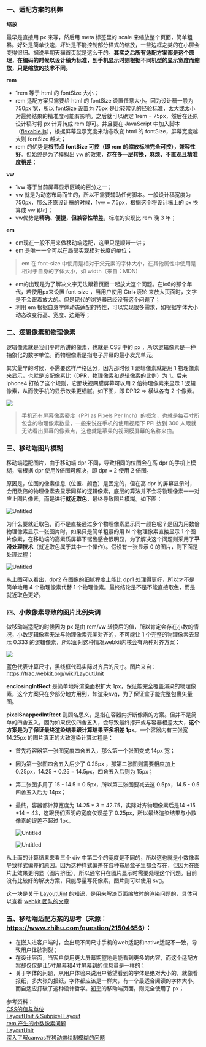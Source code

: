 ### 一、适配方案的利弊

**缩放**

最早是直接用 px 来写，然后用 meta 标签里的 scale 来缩放整个页面，简单粗暴。好处是简单快速，坏处是不能控制部分样式的缩放，一些边框之类的在小屏会变得很细。据说早期天猫首页就是这么干的。**其实之后所有适配方案都是这个原理，在编码的时候以设计稿为标准，到手机显示时则根据不同机型的显示宽度而缩放，只是缩放的技术不同。**

**rem**

-   1rem 等于 html 的 fontSize 大小；
-   rem 适配方案只需要给 html 的 fontSize 设置任意大小。因为设计稿一般为 750px 宽，所以 fontSize 设置为 75px 是比较常见的经验标准，太大或太小对最终结果的精准度可能有影响。之后就可以确定 1rem = 75px，然后在还原设计稿时将 px 计算转成 rem 即可。并且要在 JavaScript 中加入脚本（[flexable.js](https://github.com/amfe/lib-flexible)），根据屏幕显示宽度来动态改变 html 的 fontSize，屏幕宽度越大则 fontSize 越大；
-   rem 的优势是**根节点 fontSize 可控（即 rem 的缩放标准完全可控），兼容性好**。但始终是为了模拟出 vw 的效果，**存在多一层转换，麻烦、不直观且精准度稍差**；

**vw**

-   1vw 等于当前屏幕显示区域的百分之一；
-   vw 就是为动态布局而生的，所以不需要辅助任何脚本。一般设计稿宽度为 750px，那么还原设计稿的时候，1vw = 7.5px，根据这个将设计稿上的 px 换算成 vw 即可；
-   vw优势是**精确、便捷，但兼容性稍差**，标准的实现比 rem 晚 3 年；

**em**

-   em现在一般不用来做移动端适配，这里只是顺带一讲；
-   em 是唯一一个可以在局部实现相对长度的单位；

> em 在 font-size 中使用是相对于父元素的字体大小，在其他属性中使用是相对于自身的字体大小，如 width（来自：MDN)

-   em的出现是为了解决文字无法跟着页面一起放大这个问题。在ie6的那个年代，若使用px来设置 font-size ，当用户使用 Ctrl+滚轮 来放大页面时，文字是不会跟着放大的。但是现代的浏览器已经没有这个问题了；
-   利用 em 根据自身字体动态适配的特性，可以实现很多需求，如根据字体大小动态改变行高、宽度、边距等；

### 二、逻辑像素和物理像素

逻辑像素就是我们平时所讲的像素，也就是 CSS 中的 px ，所以逻辑像素是一种抽象化的数字单位。而物理像素是指电子屏幕的最小发光单元。

其实最早的时候，不需要这样严格区分，因为那时候 1 逻辑像素就是用 1 物理像素来显示，也就是设配像素比（DPR，物理像素和逻辑像素的比例）为 1。后来 iphone4 打破了这个规则，它那块视网膜屏幕可以用 2 倍物理像素来显示 1 逻辑像素，从而使手机的显示效果更细腻。如下图，即 DPR2 ⇒ 横纵各有 2 个像素。

![](https://p3-juejin.byteimg.com/tos-cn-i-k3u1fbpfcp/2daa8a754b4c4fe7a62d5fc7f15c730b~tplv-k3u1fbpfcp-zoom-1.image)

> 手机还有屏幕像素密度（PPI as Pixels Per Inch）的概念，也就是每英寸所包含的物理像素数量，一般来说在手机的使用视距下 PPI 达到 300 人眼就无法看出屏幕的像素点，这也就是苹果的视网膜屏幕的名称来由。

### 三、**移动端图片模糊**

移动端适配图片，由于移动端 dpr 不同，导致相同的位图会在高 dpr 的手机上模糊，需根据 dpr 使用N倍图可解决，即 dpr = 2 使用 2 倍图。

原因是，位图的像素信息（位置、颜色）是固定的，但在高 dpr 的屏幕显示时，会用数倍的物理像素去显示同样的逻辑像素，底层的算法并不会将物理像素一一对应上图片像素，而是进行**就近取色**，最终导致图片模糊。如下图：

![Untitled](https://p3-juejin.byteimg.com/tos-cn-i-k3u1fbpfcp/c2315a9c117e461cb174a13fb2a7b516~tplv-k3u1fbpfcp-zoom-1.image)

为什么要就近取色，而不是直接通过多个物理像素显示同一颜色呢？是因为用数倍物理像素显示一张图片时，如果只是简单粗暴的用 N 个物理像素直接显示 1 个图片像素，在移动端的高素质屏幕下锯齿感会很明显，为了解决这个问题则采用了**平滑处理技术**（就近取色属于其中一个操作）。假设有一张显示 0 的图片，则下面是处理过程：

![Untitled](https://p3-juejin.byteimg.com/tos-cn-i-k3u1fbpfcp/62bc640f0f114421b8dc93ed41a4c85b~tplv-k3u1fbpfcp-zoom-1.image)

从上图可以看出，dpr2 在图像的细腻程度上能比 dpr1 处理得更好，所以才不是简单地用 4 个物理像素代替 1 个物理像素。最终结论是不是不能直接取色，而是就近取色更好。

### 四、**小数像素导致的图片比例失调**

做移动端适配的时候因为 px 是由 rem/vw 转换后的值，所以肯定会存在小数的情况，小数逻辑像素无法与物理像素完美对齐的，不可能让 1 个完整的物理像素去显示 0.333 的逻辑像素，所以面对这种情况webkit内核会有两种对齐方案：

![](https://p3-juejin.byteimg.com/tos-cn-i-k3u1fbpfcp/1f7d2b6b77d244378c572852a25296d4~tplv-k3u1fbpfcp-zoom-1.image)

蓝色代表计算尺寸，黑线框代码实际对齐后的尺寸。图片来自：[](https://trac.webkit.org/wiki/LayoutUnit)<https://trac.webkit.org/wiki/LayoutUnit>

**enclosingIntRect** 是简单地将渲染面积扩大 1px，保证能完全覆盖渲染的物理像素，这个方案只在少部分地方用到，如渲染svg，为了保证盒子能完整包裹矢量图。

**pixelSnappedIntRect** 则顾名思义，是指在容器内折断像素的方案。但并不是简单的四舍五入，因为如果仅仅四舍五入，会导致最终撑开或与容器相差太大，**这个方案是为了保证最终渲染结果跟计算结果至多相差 1p**x。一个容器内有三张宽 14.25px 的图片真正的大致渲染计算过程是：

-   首先将容器第一张图宽度四舍五入，那么第一个张图变成 14px 宽；

-   因为第一张图四舍五入后少了 0.25px ，那第二张图则需要相应加上 0.25px，14.25 + 0.25 = 14.5px，四舍五入后则为 15px；

-   第二张图多用了 15 - 14.5 = 0.5px，所以第三张图要减去这 0.5px，14.5 - 0.5 四舍五入后为 14px；

-   最终，容器都计算宽度为 14.25 * 3 = 42.75，实际对齐物理像素后是14 +15 +14 = 43，这跟我们声明的宽度仅误差了 0.25px，所以最终渲染结果与小数像素的误差不超过 1px。

    ![Untitled](https://p3-juejin.byteimg.com/tos-cn-i-k3u1fbpfcp/70c80b48815c4ff091419112752de225~tplv-k3u1fbpfcp-zoom-1.image)

    ![Untitled](https://p3-juejin.byteimg.com/tos-cn-i-k3u1fbpfcp/857abbbf2f824c73b3afd9b786dd71ce~tplv-k3u1fbpfcp-zoom-1.image)

从上面的计算结果来看三个 div 中第二个的宽度是不同的，所以这也就是小数像素导致样式偏差的原因。因为这种样式偏差在各种布局盒子里都会存在，但因为在图片上效果更明显（图片挤压），所以通常只在图片显示时需要处理这个问题。目前没有比较好的解决方案，只能尽量写死像素，图片则可以使用 svg。

这一块是关于 [LayoutUint](https://trac.webkit.org/wiki/LayoutUnit) 的知识，是用来解决页面缩放时的渲染问题的，具体可以查看 [webkit 团队的文章](https://trac.webkit.org/wiki/LayoutUnit)

### 五、**移动端适配方案的思考**（来源：[](https://www.zhihu.com/question/21504656)<https://www.zhihu.com/question/21504656>）：

-   在嵌入进客户端时，会出现不同尺寸手机的web适配和native适配不一致，导致用户体验割裂；
-   在设计层面，当客户使用更大屏幕期望地是能看到更多的内容，而这个适配方案却仅仅是让5寸屏幕和4寸屏幕到的信息量是一样的；
-   关于字体的问题，从用户体验来说用户希望看到的字体是绝对大小的，就像看报纸，多大张的报纸，字体都应该是一样大，有一个最适合阅读的字体大小，而自适应打破了这种设计哲学。[知乎](https://www.zhihu.com/)的移动端页面，则完全使用了 px；


参考资料：\
[CSS的值与单位](https://developer.mozilla.org/zh-CN/docs/Learn/CSS/Building_blocks/Values_and_units)\
[LayoutUnit & Subpixel Layout](https://segmentfault.com/a/1190000021624120)\
[rem 产生的小数像素问题](https://fed.taobao.org/blog/2015/11/05/mobile-rem-problem/)\
[LayoutUnit](https://trac.webkit.org/wiki/LayoutUnit)\
[深入了解canvas在移动端绘制模糊的问题](https://juejin.cn/post/6844903828916011022)